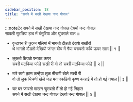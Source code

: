 ```yaml
---
sidebar_position: 18
title: "सपने में सखी देखया नन्द गोपाल"
---
```


:::noteटेर
सपने में सखी देखया नन्द गोपाल देख्यो नन्द गोपाल <br/>
सावली सुरतिया हाथ में बंसुरिया और घुंघराले बाल
:::

- वृन्दावन री कुञ्ज गलियां में भागतो दौड़तो देख्यो सखीरी <br/>
  थे भागतो दौडतो देखियो जंगल बीच में गैया चरावतो काँधे ऊपर साल || १ ||

- लुकतो छिपतो पनघट ऊपर <br/>
  सबरी मटकिया फोड़े सखी री वो तो सबरी मटकिया फोड़े || २ ||

- मारे सागे कृष्ण कन्हैया लुक मीचणी खेले सखी री <br/>
  वो तो लुक मिचणी खेले जड़ मन पकड़ियो
  कृष्ण कन्हाई में तो हो गई नयाल || ३ ||

- घर घर जावतो माखन चुरावतो मैं तो हो गई निहाल <br/>
  सपने में सखी देखया नन्द गोपाल देख्यो नन्द गोपाल || ४ ||
